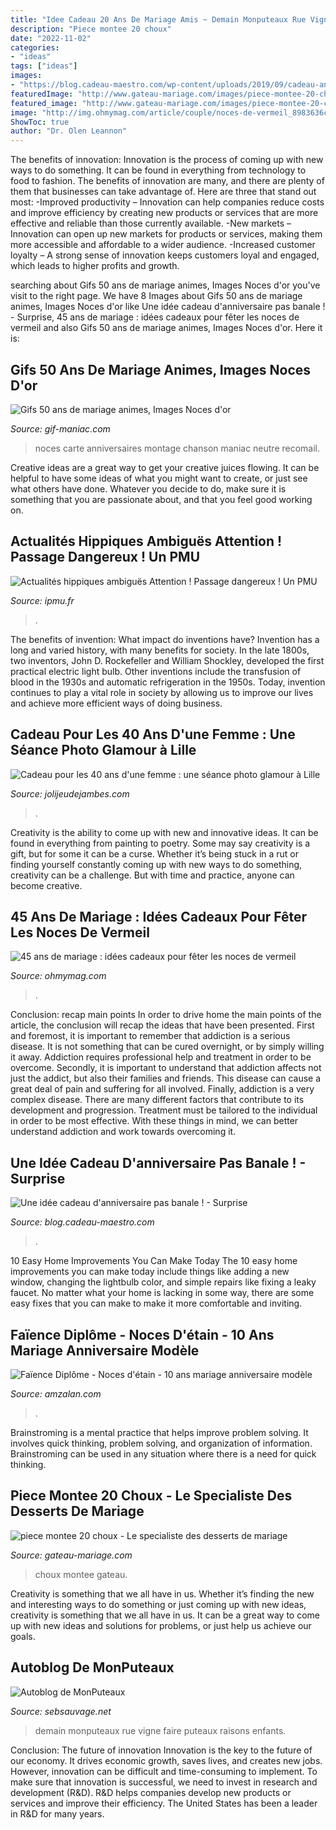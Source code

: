 ```yaml
---
title: "Idee Cadeau 20 Ans De Mariage Amis ~ Demain Monputeaux Rue Vigne Faire Puteaux Raisons Enfants"
description: "Piece montee 20 choux"
date: "2022-11-02"
categories:
- "ideas"
tags: ["ideas"]
images:
- "https://blog.cadeau-maestro.com/wp-content/uploads/2019/09/cadeau-anniversaire.jpg"
featuredImage: "http://www.gateau-mariage.com/images/piece-montee-20-choux_1.jpg"
featured_image: "http://www.gateau-mariage.com/images/piece-montee-20-choux_1.jpg"
image: "http://img.ohmymag.com/article/couple/noces-de-vermeil_8983636c308bfa5973b370370f89077030a0577a.jpg"
ShowToc: true
author: "Dr. Olen Leannon"
---
```



The benefits of innovation:
Innovation is the process of coming up with new ways to do something. It can be found in everything from technology to food to fashion. The benefits of innovation are many, and there are plenty of them that businesses can take advantage of. Here are three that stand out most: 
-Improved productivity – Innovation can help companies reduce costs and improve efficiency by creating new products or services that are more effective and reliable than those currently available.
-New markets – Innovation can open up new markets for products or services, making them more accessible and affordable to a wider audience.
-Increased customer loyalty – A strong sense of innovation keeps customers loyal and engaged, which leads to higher profits and growth.

	

		
searching about Gifs 50 ans de mariage animes, Images Noces d&#039;or you've visit to the right page. We have 8 Images about Gifs 50 ans de mariage animes, Images Noces d&#039;or like Une idée cadeau d&#039;anniversaire pas banale ! - Surprise, 45 ans de mariage : idées cadeaux pour fêter les noces de vermeil and also Gifs 50 ans de mariage animes, Images Noces d&#039;or. Here it is:
		
    
## Gifs 50 Ans De Mariage Animes, Images Noces D&#039;or

<img loading=lazy src="http://www.gif-maniac.com/gifs/36/35796.gif" onerror="this.onerror=null;this.src='https://tse2.mm.bing.net/th?id=OIP.I8R71forVaDYNI4JTTDmegHaHQ&amp;pid=15.1';" alt="Gifs 50 ans de mariage animes, Images Noces d&#039;or">

_Source: gif-maniac.com_

>noces carte anniversaires montage chanson maniac neutre recomail. 

	

Creative ideas are a great way to get your creative juices flowing. It can be helpful to have some ideas of what you might want to create, or just see what others have done. Whatever you decide to do, make sure it is something that you are passionate about, and that you feel good working on.

    
## Actualités Hippiques Ambiguës Attention ! Passage Dangereux ! Un PMU

<img loading=lazy src="http://ipmu.fr/iPMU/Courses_Actu_files/droppedImage.jpg" onerror="this.onerror=null;this.src='https://tse1.mm.bing.net/th?id=OIP.0TeAmlBcBejPD_sXjln5hwAAAA&amp;pid=15.1';" alt="Actualités hippiques ambiguës Attention ! Passage dangereux ! Un PMU">

_Source: ipmu.fr_

>. 

	

The benefits of invention: What impact do inventions have?
Invention has a long and varied history, with many benefits for society. In the late 1800s, two inventors, John D. Rockefeller and William Shockley, developed the first practical electric light bulb. Other inventions include the transfusion of blood in the 1930s and automatic refrigeration in the 1950s. Today, invention continues to play a vital role in society by allowing us to improve our lives and achieve more efficient ways of doing business.

    
## Cadeau Pour Les 40 Ans D&#039;une Femme : Une Séance Photo Glamour à Lille

<img loading=lazy src="https://www.jolijeudejambes.com/wp-content/uploads/2018/05/09-12555-post/Cadeau-pour-les-40-ans-Nord-Lille-4.jpg" onerror="this.onerror=null;this.src='https://tse2.mm.bing.net/th?id=OIP.deI_x4baoG4If2b1d3mUvwHaE8&amp;pid=15.1';" alt="Cadeau pour les 40 ans d&#039;une femme : une séance photo glamour à Lille">

_Source: jolijeudejambes.com_

>. 

	

Creativity is the ability to come up with new and innovative ideas. It can be found in everything from painting to poetry. Some may say creativity is a gift, but for some it can be a curse. Whether it’s being stuck in a rut or finding yourself constantly coming up with new ways to do something, creativity can be a challenge. But with time and practice, anyone can become creative.

    
## 45 Ans De Mariage : Idées Cadeaux Pour Fêter Les Noces De Vermeil

<img loading=lazy src="http://img.ohmymag.com/article/couple/noces-de-vermeil_8983636c308bfa5973b370370f89077030a0577a.jpg" onerror="this.onerror=null;this.src='https://tse3.mm.bing.net/th?id=OIP.6paSLGxUzBjpLPuQIMGJaQHaEK&amp;pid=15.1';" alt="45 ans de mariage : idées cadeaux pour fêter les noces de vermeil">

_Source: ohmymag.com_

>. 

	

Conclusion: recap main points
In order to drive home the main points of the article, the conclusion will recap the ideas that have been presented. First and foremost, it is important to remember that addiction is a serious disease. It is not something that can be cured overnight, or by simply willing it away. Addiction requires professional help and treatment in order to be overcome. Secondly, it is important to understand that addiction affects not just the addict, but also their families and friends. This disease can cause a great deal of pain and suffering for all involved. Finally, addiction is a very complex disease. There are many different factors that contribute to its development and progression. Treatment must be tailored to the individual in order to be most effective. With these things in mind, we can better understand addiction and work towards overcoming it.

    
## Une Idée Cadeau D&#039;anniversaire Pas Banale ! - Surprise

<img loading=lazy src="https://blog.cadeau-maestro.com/wp-content/uploads/2019/09/cadeau-anniversaire.jpg" onerror="this.onerror=null;this.src='https://tse4.mm.bing.net/th?id=OIP.mWmbnzZi5pv8ugbr7IMWpQHaEK&amp;pid=15.1';" alt="Une idée cadeau d&#039;anniversaire pas banale ! - Surprise">

_Source: blog.cadeau-maestro.com_

>. 

	

10 Easy Home Improvements You Can Make Today
The 10 easy home improvements you can make today include things like adding a new window, changing the lightbulb color, and simple repairs like fixing a leaky faucet. No matter what your home is lacking in some way, there are some easy fixes that you can make to make it more comfortable and inviting.

    
## Faïence Diplôme - Noces D&#039;étain - 10 Ans Mariage Anniversaire Modèle

<img loading=lazy src="https://www.amzalan.com/12003-thickbox_default/faience-diplome-noces-d-etain-10-ans-mariage-anniversaire-modele-epis-idees-cadeaux-neuf.jpg" onerror="this.onerror=null;this.src='https://tse4.mm.bing.net/th?id=OIP.eZ4keogXx5ocWhUMYdiwsgHaHa&amp;pid=15.1';" alt="Faïence Diplôme - Noces d&#039;étain - 10 ans mariage anniversaire modèle">

_Source: amzalan.com_

>. 

	

Brainstroming is a mental practice that helps improve problem solving. It involves quick thinking, problem solving, and organization of information. Brainstroming can be used in any situation where there is a need for quick thinking.

    
## Piece Montee 20 Choux - Le Specialiste Des Desserts De Mariage

<img loading=lazy src="http://www.gateau-mariage.com/images/piece-montee-20-choux_1.jpg" onerror="this.onerror=null;this.src='https://tse4.mm.bing.net/th?id=OIP.wCKUq8_eFIw6-6FKiOjxXQHaLX&amp;pid=15.1';" alt="piece montee 20 choux - Le specialiste des desserts de mariage">

_Source: gateau-mariage.com_

>choux montee gateau. 

	

Creativity is something that we all have in us. Whether it’s finding the new and interesting ways to do something or just coming up with new ideas, creativity is something that we all have in us. It can be a great way to come up with new ideas and solutions for problems, or just help us achieve our goals.

    
## Autoblog De MonPuteaux

<img loading=lazy src="http://puteaux.typepad.com/.a/6a00d8341c339153ef01b8d2d4ef4a970c-500wi" onerror="this.onerror=null;this.src='https://tse3.mm.bing.net/th?id=OIP.4lYT-Slkb0SVwsVEAF1OOwHaFh&amp;pid=15.1';" alt="Autoblog de MonPuteaux">

_Source: sebsauvage.net_

>demain monputeaux rue vigne faire puteaux raisons enfants. 

	

Conclusion: The future of innovation
Innovation is the key to the future of our economy. It drives economic growth, saves lives, and creates new jobs. However, innovation can be difficult and time-consuming to implement. To make sure that innovation is successful, we need to invest in research and development (R&D). R&D helps companies develop new products or services and improve their efficiency.
The United States has been a leader in R&D for many years.

